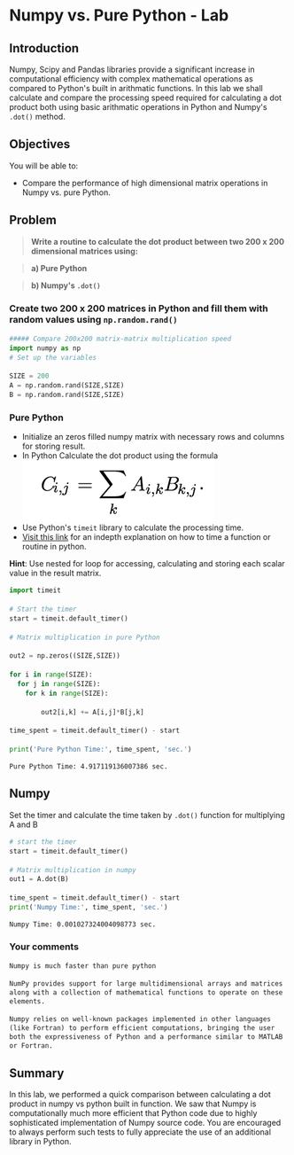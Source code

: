 
# Numpy vs. Pure Python - Lab

## Introduction 

Numpy, Scipy and Pandas libraries provide a significant increase in computational efficiency with complex mathematical operations as compared to Python's built in arithmatic functions.  In this lab we shall calculate and compare the processing speed required for calculating a dot product both using basic arithmatic operations in Python and Numpy's `.dot()` method. 

## Objectives
You will be able to:
* Compare the performance of high dimensional matrix operations in Numpy vs. pure Python. 

## Problem
> **Write a routine to calculate the dot product between two 200 x 200 dimensional matrices using:**

> **a) Pure Python**

> **b) Numpy's `.dot()`**


### Create two 200 x 200 matrices in Python and fill them with random values using `np.random.rand()` 


```python
##### Compare 200x200 matrix-matrix multiplication speed
import numpy as np
# Set up the variables

SIZE = 200
A = np.random.rand(SIZE,SIZE)
B = np.random.rand(SIZE,SIZE)
```

### Pure Python

* Initialize an zeros filled numpy matrix with necessary rows and columns for storing result. 
* In Python Calculate the dot product using the formula 
![](formula.png)
* Use Python's `timeit` library to calculate the processing time. 
* [Visit this link](https://www.pythoncentral.io/time-a-python-function/) for an indepth explanation on how to time a function or routine in python. 

**Hint**: Use nested for loop for accessing, calculating and storing each scalar value in the result matrix.


```python
import timeit

# Start the timer
start = timeit.default_timer()

# Matrix multiplication in pure Python

out2 = np.zeros((SIZE,SIZE))

for i in range(SIZE):
  for j in range(SIZE):
    for k in range(SIZE):
      
        out2[i,k] += A[i,j]*B[j,k]

time_spent = timeit.default_timer() - start

print('Pure Python Time:', time_spent, 'sec.')
```

    Pure Python Time: 4.917119136007386 sec.


## Numpy 
Set the timer and calculate the time taken by `.dot()` function for multiplying A and B 



```python
# start the timer
start = timeit.default_timer()

# Matrix multiplication in numpy
out1 = A.dot(B)

time_spent = timeit.default_timer() - start
print('Numpy Time:', time_spent, 'sec.')
```

    Numpy Time: 0.001027324004098773 sec.


### Your comments 

```
Numpy is much faster than pure python 

NumPy provides support for large multidimensional arrays and matrices along with a collection of mathematical functions to operate on these elements. 

Numpy relies on well-known packages implemented in other languages (like Fortran) to perform efficient computations, bringing the user both the expressiveness of Python and a performance similar to MATLAB or Fortran.
```

## Summary

In this lab, we performed a quick comparison between calculating a dot product in numpy vs python built in function. We saw that Numpy is computationally much more efficient that Python code due to highly sophisticated implementation of Numpy source code. You are encouraged to always perform such tests to fully appreciate the use of an additional library in Python. 
